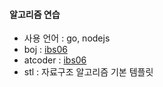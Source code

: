 #### 알고리즘 연습

- 사용 언어 : go, nodejs
- boj : [ibs06](https://www.acmicpc.net/user/ibs06)
- atcoder : [ibs06](https://atcoder.jp/users/ibs06)
- stl : 자료구조 알고리즘 기본 템플릿
